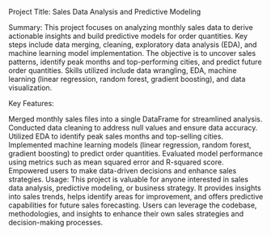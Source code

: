 
Project Title: Sales Data Analysis and Predictive Modeling

Summary:
This project focuses on analyzing monthly sales data to derive actionable insights and build predictive models for order quantities. Key steps include data merging, cleaning, exploratory data analysis (EDA), and machine learning model implementation. The objective is to uncover sales patterns, identify peak months and top-performing cities, and predict future order quantities. Skills utilized include data wrangling, EDA, machine learning (linear regression, random forest, gradient boosting), and data visualization.

Key Features:

Merged monthly sales files into a single DataFrame for streamlined analysis.
Conducted data cleaning to address null values and ensure data accuracy.
Utilized EDA to identify peak sales months and top-selling cities.
Implemented machine learning models (linear regression, random forest, gradient boosting) to predict order quantities.
Evaluated model performance using metrics such as mean squared error and R-squared score.
Empowered users to make data-driven decisions and enhance sales strategies.
Usage:
This project is valuable for anyone interested in sales data analysis, predictive modeling, or business strategy. It provides insights into sales trends, helps identify areas for improvement, and offers predictive capabilities for future sales forecasting. Users can leverage the codebase, methodologies, and insights to enhance their own sales strategies and decision-making processes.
